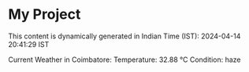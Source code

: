 # My Project

This content is dynamically generated in Indian Time (IST): 2024-04-14 20:41:29 IST


Current Weather in Coimbatore:
Temperature: 32.88 °C
Condition: haze
